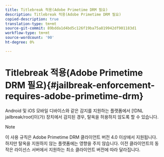 ```yaml
---
title: Titlebreak 적용(Adobe Primetime DRM 필요)
description: Titlebreak 적용(Adobe Primetime DRM 필요)
copied-description: true
translation-type: tm+mt
source-git-commit: 89bdda1d4bd5c126f19ba75a819942df901183d1
workflow-type: tm+mt
source-wordcount: '90'
ht-degree: 0%

---
```



# Titlebreak 적용(Adobe Primetime DRM 필요){#jailbreak-enforcement-requires-adobe-primetime-drm}

Android 및 iOS 모바일 디바이스와 같은 감지를 지원하는 플랫폼에서 [!DNL jailbreak/root]이(가) 장치에서 감지된 경우, 탈옥을 허용하지 않도록 할 수 있습니다.

>[!NOTE]
>
>이 사용 규칙은 Adobe Primetime DRM 클라이언트 버전 4.0 이상에서 지원됩니다. 하지만 탈옥을 지원하지 않는 플랫폼에는 영향을 주지 않습니다. 이전 클라이언트의 동작은 라이선스 서버에서 지원하는 최소 클라이언트 버전에 따라 달라집니다.

